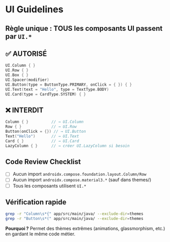 # UI Guidelines

## Règle unique : TOUS les composants UI passent par `UI.*`

## ✅ AUTORISÉ
```kotlin
UI.Column { }
UI.Row { }  
UI.Box { }
UI.Spacer(modifier)
UI.Button(type = ButtonType.PRIMARY, onClick = { }) { }
UI.Text(text = "Hello", type = TextType.BODY)
UI.Card(type = CardType.SYSTEM) { }
```

## ❌ INTERDIT
```kotlin
Column { }          // → UI.Column
Row { }             // → UI.Row  
Button(onClick = {}) // → UI.Button
Text("Hello")       // → UI.Text
Card { }            // → UI.Card
LazyColumn { }      // → créer UI.LazyColumn si besoin
```

## Code Review Checklist
- [ ] Aucun import `androidx.compose.foundation.layout.Column/Row`
- [ ] Aucun import `androidx.compose.material3.*` (sauf dans themes/)
- [ ] Tous les composants utilisent `UI.*`

## Vérification rapide
```bash
grep -r "Column\s*{" app/src/main/java/ --exclude-dir=themes
grep -r "Button\s*(" app/src/main/java/ --exclude-dir=themes
```

**Pourquoi ?** Permet des thèmes extrêmes (animations, glassmorphism, etc.) en gardant le même code métier.